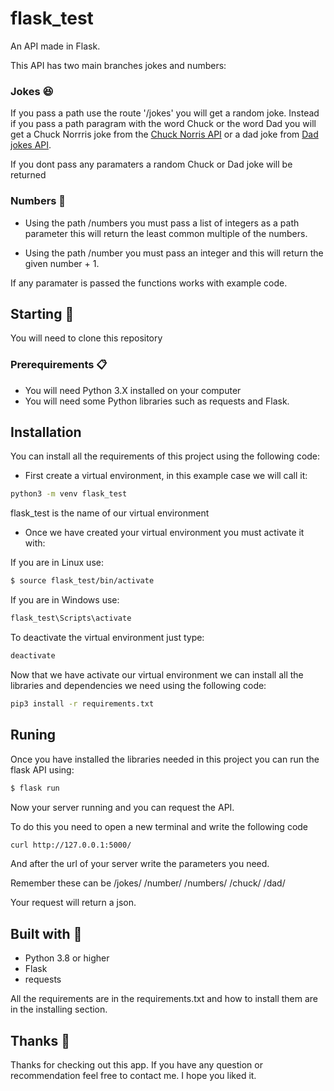 # flask_test
An API made in Flask.

This API has two main branches jokes and numbers:

### Jokes :laughing:
If you pass a path use the route '/jokes' you will get a random joke. Instead if you pass a path paragram with the word Chuck or the word Dad you will get a Chuck Norrris joke from the [Chuck Norris API](https://api.chucknorris.io) or a dad joke from [Dad jokes API](https://icanhazdadjoke.com/api).

If you dont pass any paramaters a random Chuck or Dad joke will be returned

### Numbers :1234:

- Using the path /numbers you must pass a list of integers as a path parameter this will return the least common multiple of the numbers.

- Using the path /number you must pass an integer and this will return the given number + 1.

If any paramater is passed the functions works with example code.

## Starting :rocket:

You will need to clone this repository 

### Prerequirements :clipboard:
- You will need Python 3.X installed on your computer
- You will need some Python libraries such as requests and Flask.

## Installation

You can install all the requirements of this project using the following code:

- First create a virtual environment, in this example case we will call it:

```Bash
python3 -m venv flask_test
```

flask_test is the name of our virtual environment

- Once we have created your virtual environment you must activate it with:

If you are in Linux use:
```Bash
$ source flask_test/bin/activate
```
If you are in Windows use:
```Bash
flask_test\Scripts\activate
```

To deactivate the virtual environment just type:
```Bash
deactivate
```

Now that we have activate our virtual environment we can install all the libraries and dependencies we need using the following code:

```Bash
pip3 install -r requirements.txt
```

## Runing 

Once you have installed the libraries needed in this project you can run the flask API using:

```Bash
$ flask run
```
Now your server running and you can request the API.

To do this you need to open a new terminal and write the following code

```Bash
curl http://127.0.0.1:5000/
```

And after the url of your server write the parameters you need.

Remember these can be
/jokes/
/number/
/numbers/
/chuck/
/dad/

Your request will return a json.

## Built with :wrench:

- Python 3.8 or higher
- Flask
- requests

All the requirements are in the requirements.txt and how to install them are in the installing section.

## Thanks :blue_heart:

Thanks for checking out this app.
If you have any question or recommendation feel free to contact me.
I hope you liked it.